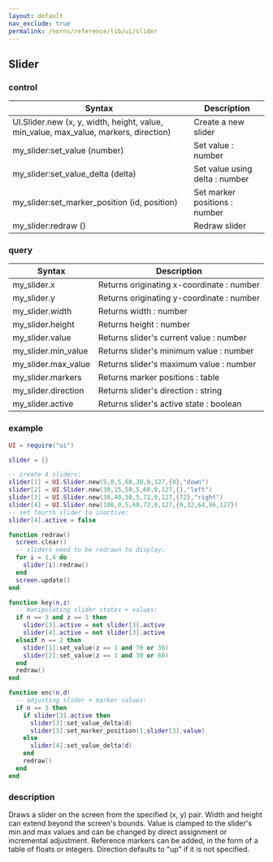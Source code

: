 ```yaml
---
layout: default
nav_exclude: true
permalink: /norns/reference/lib/ui/slider
---
```


## Slider

### control

| Syntax                                                                                | Description                    |
| ------------------------------------------------------------------------------------- | ------------------------------ |
| UI.Slider.new (x, y, width, height, value, min_value, max_value, markers, direction) | Create a new slider            |
| my_slider:set_value (number)                                                         | Set value : number             |
| my_slider:set_value_delta (delta)                                                    | Set value using delta : number |
| my_slider:set_marker_position (id, position)                                         | Set marker positions : number  |
| my_slider:redraw ()                                                                  | Redraw slider                  |

### query

| Syntax        | Description                               |
| ------------- | ----------------------------------------- |
| my_slider.x         | Returns originating x-coordinate : number |
| my_slider.y         | Returns originating y-coordinate : number |
| my_slider.width     | Returns width : number                    |
| my_slider.height    | Returns height : number                   |
| my_slider.value     | Returns slider's current value : number   |
| my_slider.min_value | Returns slider's minimum value : number   |
| my_slider.max_value | Returns slider's maximum value : number   |
| my_slider.markers   | Returns marker positions : table          |
| my_slider.direction | Returns slider's direction : string       |
| my_slider.active    | Returns slider's active state : boolean   |

### example

```lua
UI = require("ui")

slider = {}

-- create 4 sliders:
slider[1] = UI.Slider.new(5,0,5,60,30,0,127,{0},"down")
slider[2] = UI.Slider.new(30,15,50,5,60,0,127,{},"left")
slider[3] = UI.Slider.new(30,40,50,5,72,0,127,{72},"right")
slider[4] = UI.Slider.new(100,0,5,60,72,0,127,{0,32,64,96,127})
-- set fourth slider to inactive:
slider[4].active = false

function redraw()
  screen.clear()
  -- sliders need to be redrawn to display:
  for i = 1,4 do
    slider[i]:redraw()
  end
  screen.update()
end

function key(n,z)
  -- manipulating slider states + values:
  if n == 3 and z == 1 then
    slider[3].active = not slider[3].active
    slider[4].active = not slider[3].active
  elseif n == 2 then
    slider[1]:set_value(z == 1 and 70 or 30)
    slider[2]:set_value(z == 1 and 30 or 60)
  end
  redraw()
end

function enc(n,d)
  -- adjusting slider + marker values:
  if n == 3 then
    if slider[3].active then
      slider[3]:set_value_delta(d)
      slider[3]:set_marker_position(1,slider[3].value)
    else
      slider[4]:set_value_delta(d)
    end
    redraw()
  end
end
```

### description

Draws a slider on the screen from the specified (x, y) pair. Width and height can extend beyond the screen's bounds. Value is clamped to the slider's min and max values and can be changed by direct assignment or incremental adjustment. Reference markers can be added, in the form of a table of floats or integers. Direction defaults to "up" if it is not specified.

